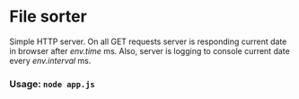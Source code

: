 # File sorter

Simple HTTP server.
On all GET requests server is responding current date in browser after _env.time_ ms.
Also, server is logging to console current date every _env.interval_ ms.

### Usage: `node app.js`